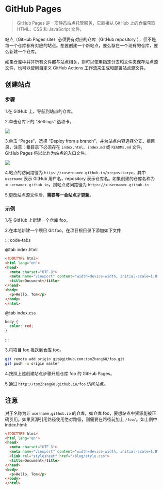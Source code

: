 # GitHub Pages

> GitHub Pages 是一项静态站点托管服务，它直接从 GitHub 上的仓库获取 HTML、CSS 和 JavaScript 文件。

站点（GitHub Pages site）必须要有对应的仓库（GitHub repository ），但不是每一个仓库都有对应的站点。想要创建一个新站点，要么存在一个现有的仓库，要么新建一个仓库。

如果仓库中并非所有文件都与站点相关，则可以使用指定分支和文件夹保存站点源文件，也可以使用自定义 GitHub Actions 工作流来生成和部署站点源文件。

## 创建站点

### 步骤

1.在 GitHub 上，导航到站点的仓库。

2.单击仓库下的 “Settings” 选项卡。

![](/images/20230901/01.png)

3.单击 “Pages”，选择 “Deploy from a branch”，并为站点内容选择分支、根目录，注意：根目录下必须存在 `index.html`、`index.md` 或 `README.md` 文件，GitHub Pages 将以此作为站点的入口文件。

![](/images/20230901/02.png)

4.站点的访问路径为 `https://<username>.github.io/<repository>`，其中 `username` 表示 GitHub 用户名，repository 表示仓库名。如果创建的仓库名称为 `<username>.github.io`，则站点访问路径为 `https://<username>.github.io`

5.更改站点源文件后，**需要等一会站点才更新**。

### 示例

1.在 GitHub 上新建一个仓库 foo。

2.在本地新建一个项目 Git foo，在项目根目录下添加如下文件

::: code-tabs

@tab index.html

```html
<!DOCTYPE html>
<html lang="en">
<head>
  <meta charset="UTF-8">
  <meta name="viewport" content="width=device-width, initial-scale=1.0">
  <title>Document</title>
</head>
<body>
  <p>Hello, Tom</p>
</body>
</html>
```

@tab index.css

```css
body {
  color: red;
}
```

:::

3.将项目 foo 推送到仓库 foo。

```sh
git remote add origin git@github.com:tomZhang68/foo.git
git push -u origin master
```

4.按照上述创建站点步骤开启仓库 foo 的 GitHub Pages。

5.通过 `http://tomZhang68.github.io/foo` 访问站点。

## 注意

对于名称为非 `username.github.io` 的仓库，如仓库 foo，要想站点中资源能被正确引用，如果资源引用路径使用绝对路径，则需要在路径前加上 `/foo/`。如上例中 index.html:

```html
<!DOCTYPE html>
<html lang="en">
<head>
  <meta charset="UTF-8">
  <meta name="viewport" content="width=device-width, initial-scale=1.0">
  <link rel="stylesheet" href="/blog/style.css">
  <title>Document</title>
</head>
<body>
  <p>Hello, Tom</p>
</body>
</html>
```
